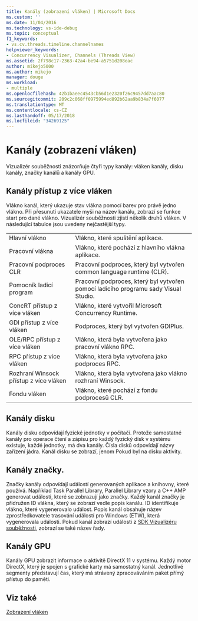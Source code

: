 ```yaml
---
title: Kanály (zobrazení vláken) | Microsoft Docs
ms.custom: ''
ms.date: 11/04/2016
ms.technology: vs-ide-debug
ms.topic: conceptual
f1_keywords:
- vs.cv.threads.timeline.channelnames
helpviewer_keywords:
- Concurrency Visualizer, Channels (Threads View)
ms.assetid: 2f798c17-2363-42a4-be94-a5751d208eac
author: mikejo5000
ms.author: mikejo
manager: douge
ms.workload:
- multiple
ms.openlocfilehash: 42b1baeec4543cb56d1e2320f26c9457dd7aac80
ms.sourcegitcommit: 209c2c068ff0975994ed892b62aa9b834a7f6077
ms.translationtype: MT
ms.contentlocale: cs-CZ
ms.lasthandoff: 05/17/2018
ms.locfileid: "34269125"
---
```

# <a name="channels-threads-view"></a>Kanály (zobrazení vláken)
Vizualizér souběžnosti znázorňuje čtyři typy kanály: vláken kanály, disku kanály, značky kanálů a kanály GPU.  
  
## <a name="thread-channels"></a>Kanály přístup z více vláken  
 Vlákno kanál, který ukazuje stav vlákna pomocí barev pro právě jedno vlákno. Při přesunutí ukazatele myši na název kanálu, zobrazí se funkce start pro dané vlákno. Vizualizér souběžnosti zjistí několik druhů vláken. V následující tabulce jsou uvedeny nejčastější typy.  
  
|||  
|-|-|  
|Hlavní vlákno|Vlákno, které spuštění aplikace.|  
|Pracovní vlákna|Vlákno, které pochází z hlavního vlákna aplikace.|  
|Pracovní podproces CLR|Pracovní podproces, který byl vytvořen common language runtime (CLR).|  
|Pomocník ladicí program|Pracovní podproces, který byl vytvořen pomocí ladicího programu sady Visual Studio.|  
|ConcRT přístup z více vláken|Vlákno, které vytvořil Microsoft Concurrency Runtime.|  
|GDI přístup z více vláken|Podproces, který byl vytvořen GDIPlus.|  
|OLE/RPC přístup z více vláken|Vlákno, která byla vytvořena jako pracovní vlákno RPC.|  
|RPC přístup z více vláken|Vlákno, která byla vytvořena jako podproces RPC.|  
|Rozhraní Winsock přístup z více vláken|Vlákno, která byla vytvořena jako vlákno rozhraní Winsock.|  
|Fondu vláken|Vlákno, které pochází z fondu podprocesů CLR.|  
  
## <a name="disk-channels"></a>Kanály disku  
 Kanály disku odpovídají fyzické jednotky v počítači. Protože samostatné kanály pro operace čtení a zápisu pro každý fyzický disk v systému existuje, každé jednotky, má dva kanály. Čísla disků odpovídají názvy zařízení jádra. Kanál disku se zobrazí, jenom Pokud byl na disku aktivity.  
  
## <a name="marker-channels"></a>Kanály značky.  
 Značky kanály odpovídají událostí generovaných aplikace a knihovny, které používá. Například Task Parallel Library, Parallel Library vzory a C++ AMP generovat události, které se zobrazují jako značky. Každý kanál značky je přidružen ID vlákna, který se zobrazí vedle popis kanálu. ID identifikuje vlákno, které vygenerovalo událost. Popis kanál obsahuje název zprostředkovatele trasování událostí pro Windows (ETW), která vygenerovala události. Pokud kanál zobrazí události z [SDK Vizualizéru souběžnosti](../profiling/concurrency-visualizer-sdk.md), zobrazí se také název řady.  
  
## <a name="gpu-channels"></a>Kanály GPU  
 Kanály GPU zobrazit informace o aktivitě DirectX 11 v systému.  Každý motor DirectX, který je spojen s grafické karty má samostatný kanál.  Jednotlivé segmenty představují čas, který má strávený zpracováváním paket přímý přístup do paměti.  
  
## <a name="see-also"></a>Viz také  
 [Zobrazení vláken](../profiling/threads-view-parallel-performance.md)